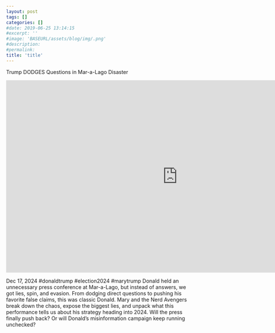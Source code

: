 ```yaml
---
layout: post
tags: []
categories: []
#date: 2019-06-25 13:14:15
#excerpt: ''
#image: 'BASEURL/assets/blog/img/.png'
#description:
#permalink:
title: 'title'
---
```



Trump DODGES Questions in Mar-a-Lago Disaster

<iframe width="932" height="524" src="https://www.youtube.com/embed/YCKFERpVz08" title="Trump DODGES Questions in Mar-a-Lago Disaster" frameborder="0" allow="accelerometer; autoplay; clipboard-write; encrypted-media; gyroscope; picture-in-picture; web-share" referrerpolicy="strict-origin-when-cross-origin" allowfullscreen></iframe>

Dec 17, 2024  #donaldtrump #election2024 #marytrump
Donald held an unnecessary press conference at Mar-a-Lago, but instead of answers, we got lies, spin, and evasion. From dodging direct questions to pushing his favorite false claims, this was classic Donald. Mary and the Nerd Avengers break down the chaos, expose the biggest lies, and unpack what this performance tells us about his strategy heading into 2024. Will the press finally push back? Or will Donald’s misinformation campaign keep running unchecked?

